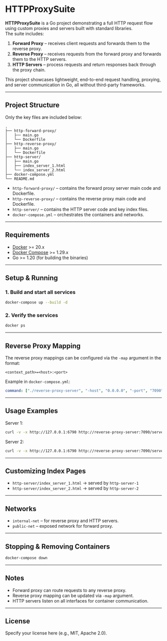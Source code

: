 # HTTPProxySuite

**HTTPProxySuite** is a Go project demonstrating a full HTTP request flow using custom proxies and servers built with standard libraries.\
The suite includes:

1. **Forward Proxy** – receives client requests and forwards them to the reverse proxy.
2. **Reverse Proxy** – receives requests from the forward proxy and forwards them to the HTTP servers.
3. **HTTP Servers** – process requests and return responses back through the proxy chain.

This project showcases lightweight, end-to-end request handling, proxying, and server communication in Go, all without third-party frameworks.

---

## Project Structure

Only the key files are included below:

```
.
├── http-forward-proxy/
│   ├── main.go
│   └── Dockerfile
├── http-reverse-proxy/
│   ├── main.go
│   └── Dockerfile
├── http-server/
│   ├── main.go
│   ├── index_server_1.html
│   └── index_server_2.html
├── docker-compose.yml
└── README.md
```

- `http-forward-proxy/` – contains the forward proxy server main code and Dockerfile.
- `http-reverse-proxy/` – contains the reverse proxy main code and Dockerfile.
- `http-server/` – contains the HTTP server code and key index files.
- `docker-compose.yml` – orchestrates the containers and networks.

---

## Requirements

- [Docker](https://www.docker.com/get-started) >= 20.x
- [Docker Compose](https://docs.docker.com/compose/) >= 1.29.x
- Go >= 1.20 (for building the binaries)

---

## Setup & Running

### 1. Build and start all services

```bash
docker-compose up --build -d
```

### 2. Verify the services

```bash
docker ps
```

---

## Reverse Proxy Mapping

The reverse proxy mappings can be configured via the `-map` argument in the format:

```
<context_path>=<host>:<port>
```

Example in `docker-compose.yml`:

```yaml
command: ["./reverse-proxy-server", "-host", "0.0.0.0", "-port", "7090", "-map", "/server1=http-server-1:8081,/server2=http-server-2:8082"]
```

---

## Usage Examples

Server 1:

```bash
curl -v -x http://127.0.0.1:6790 http://reverse-proxy-server:7090/server1
```

Server 2:

```bash
curl -v -x http://127.0.0.1:6790 http://reverse-proxy-server:7090/server2
```

---

## Customizing Index Pages

- `http-server/index_server_1.html` → served by `http-server-1`
- `http-server/index_server_2.html` → served by `http-server-2`

---

## Networks

- `internal-net` – for reverse proxy and HTTP servers.
- `public-net` – exposed network for forward proxy.

---

## Stopping & Removing Containers

```bash
docker-compose down
```

---

## Notes

- Forward proxy can route requests to any reverse proxy.
- Reverse proxy mapping can be updated via `-map` argument.
- HTTP servers listen on all interfaces for container communication.

---

## License

Specify your license here (e.g., MIT, Apache 2.0).
